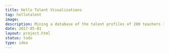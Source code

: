 ```yaml
---
title: Hello Talent Visualizations
tag: hellotalent
image: 
description: Mining a database of the talent profiles of 200 teachers in the School of ICT to create visualizations to give a better overview of the data.
date: 2017-05-01
layout: project.html
status: todo
type: idea
---
```



